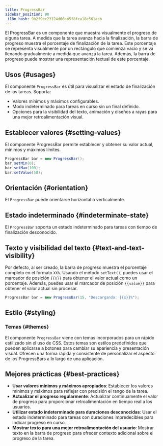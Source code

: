 ```yaml
---
title: ProgressBar
sidebar_position: 90
_i18n_hash: 9b2f9ec23124d60ab5f8fca18e561acb
---
```

<DocChip chip='shadow' />
<DocChip chip='name' label="dwc-progressbar" />
<DocChip chip='since' label='24.02' />
<JavadocLink type="foundation" location="com/webforj/component/progressbar/ProgressBar" top='true'/>

El ProgressBar es un componente que muestra visualmente el progreso de alguna tarea. A medida que la tarea avanza hacia la finalización, la barra de progreso muestra el porcentaje de finalización de la tarea. Este porcentaje se representa visualmente por un rectángulo que comienza vacío y se va llenando gradualmente a medida que avanza la tarea. Además, la barra de progreso puede mostrar una representación textual de este porcentaje.

<ComponentDemo 
path='/webforj/progressbarbasic?' 
javaE='https://raw.githubusercontent.com/webforj/webforj-documentation/refs/heads/main/src/main/java/com/webforj/samples/views/progressbar/ProgressBarBasicView.java'
height='150px'
/>

## Usos {#usages}

El componente `ProgressBar` es útil para visualizar el estado de finalización de las tareas. Soporta:

- Valores mínimos y máximos configurables.
- Modo indeterminado para tareas en curso sin un final definido.
- Opciones para la visibilidad del texto, animación y diseños a rayas para una mejor retroalimentación visual.

## Establecer valores {#setting-values}

El componente ProgressBar permite establecer y obtener su valor actual, mínimos y máximos límites.

```java showLineNumbers
ProgressBar bar = new ProgressBar();
bar.setMin(0);
bar.setMax(100);
bar.setValue(50);
```

## Orientación {#orientation}

El `ProgressBar` puede orientarse horizontal o verticalmente.

<ComponentDemo 
path='/webforj/progressbarorientation?' 
javaE='https://raw.githubusercontent.com/webforj/webforj-documentation/refs/heads/main/src/main/java/com/webforj/samples/views/progressbar/ProgressBarOrientationView.java'
height='175px'
/>

## Estado indeterminado {#indeterminate-state}

El `ProgressBar` soporta un estado indeterminado para tareas con tiempo de finalización desconocido.

<ComponentDemo 
path='/webforj/progressbardeterminate?' 
javaE='https://raw.githubusercontent.com/webforj/webforj-documentation/refs/heads/main/src/main/java/com/webforj/samples/views/progressbar/ProgressBarDeterminateView.java'
height='25px'
/>

## Texto y visibilidad del texto {#text-and-text-visibility}

Por defecto, al ser creado, la barra de progreso muestra el porcentaje completo en el formato `XX%`. Usando el método `setText()`, puedes usar el marcador de posición `{{x}}` para obtener el valor actual como un porcentaje. Además, puedes usar el marcador de posición 
`{{value}}` para obtener el valor actual sin procesar.

```java
ProgressBar bar = new ProgressBar(15, "Descargando: {{x}}%");
```

## Estilo {#styling}

### Temas {#themes}

El componente `ProgressBar` viene con <JavadocLink type="foundation" location="com/webforj/component/Theme"> temas </JavadocLink> incorporados para un rápido estilizado sin el uso de CSS. Estos temas son estilos predefinidos que pueden aplicarse a botones para cambiar su apariencia y presentación visual. 
Ofrecen una forma rápida y consistente de personalizar el aspecto de los ProgressBars a lo largo de una aplicación. 

<ComponentDemo 
path='/webforj/progressbarthemes?' 
javaE='https://raw.githubusercontent.com/webforj/webforj-documentation/refs/heads/main/src/main/java/com/webforj/samples/views/progressbar/ProgressBarThemesView.java'
height='320px'
/>

<TableBuilder name="ProgressBar" />

## Mejores prácticas {#best-practices}

- **Usar valores mínimos y máximos apropiados**: Establecer los valores mínimos y máximos para reflejar con precisión el rango de la tarea.
- **Actualizar el progreso regularmente**: Actualizar continuamente el valor de progreso para proporcionar retroalimentación en tiempo real a los usuarios.
- **Utilizar estado indeterminado para duraciones desconocidas**: Usar el estado indeterminado para tareas con duraciones impredecibles para indicar progreso en curso.
- **Mostrar texto para una mejor retroalimentación del usuario**: Mostrar texto en la barra de progreso para ofrecer contexto adicional sobre el progreso de la tarea.
